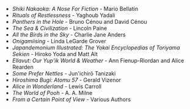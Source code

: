* _Shiki Nakaoka: A Nose For Fiction_ - Mario Bellatin
* _Rituals of Restlessness_ - Yaghoub Yadali
* _Panthers in the Hole_ - Bruno Cénou and David Cénou
* _The Sea & Civilization_ - Lincoln Paine
* _All the Birds in the Sky_ - Charlie Jane Anders
* _Onigamiising_ - Linda LeGarde Grover
* _Japandemonium Illustrated: The Yokai Encyclopedias of Toriyama Sekien_ - Hiroko Yoda and Matt Alt
* _Ellavut: Our Yup'ik World & Weather_ - Ann Fienup-Riordan and Alice Rearden
* _Some Prefer Nettles_ - Jun'ichirō Tanizaki
* _Hiroshima Bugi: Atomu 57_ - Gerald Vizenor
* _Alice in Wonderland_ - Lewis Carroll
* _The World of Pooh_ - A. A. Milne
* _From a Certain Point of View_ - Various Authors